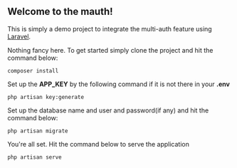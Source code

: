 ## Welcome to the mauth!

This is simply a demo project to integrate the multi-auth feature using [Laravel](https://laravel.com/).

Nothing fancy here. To get started simply clone the project and hit the command below:

`composer install`

Set up the **APP_KEY** by the following command if it is not there in your **.env**

`php artisan key:generate`

Set up the database name and user and password(if any) and hit the command below:

`php artisan migrate`

You're all set. Hit the command below to serve the application

`php artisan serve`


